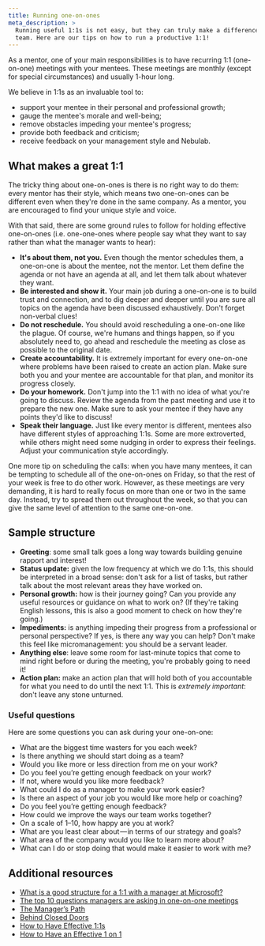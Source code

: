 ```yaml
---
title: Running one-on-ones
meta_description: >
  Running useful 1:1s is not easy, but they can truly make a difference in the happiness of your
  team. Here are our tips on how to run a productive 1:1!
---
```


As a mentor, one of your main responsibilities is to have recurring 1:1 (one-on-one) meetings with
your mentees. These meetings are monthly (except for special circumstances) and usually 1-hour long.

We believe in 1:1s as an invaluable tool to:

- support your mentee in their personal and professional growth;
- gauge the mentee's morale and well-being;
- remove obstacles impeding your mentee's progress;
- provide both feedback and criticism;
- receive feedback on your management style and Nebulab.

## What makes a great 1:1

The tricky thing about one-on-ones is there is no right way to do them: every mentor has their 
style, which means two one-on-ones can be different even when they're done in the same company. As a
mentor, you are encouraged to find your unique style and voice.

With that said, there are some ground rules to follow for holding effective one-on-ones (i.e.
one-one-ones where people say what they want to say rather than what the manager wants to hear):

- **It's about them, not you.** Even though the mentor schedules them, a one-on-one is about the
  mentee, not the mentor. Let them define the agenda or not have an agenda at all, and let them
  talk about whatever they want.
- **Be interested and show it.** Your main job during a one-on-one is to build trust and connection,
  and to dig deeper and deeper until you are sure all topics on the agenda have been discussed
  exhaustively. Don't forget non-verbal clues!
- **Do not reschedule.** You should avoid rescheduling a one-on-one like the plague. Of course,
  we're humans and things happen, so if you absolutely need to, go ahead and reschedule the meeting
  as close as possible to the original date. 
- **Create accountability.** It is extremely important for every one-on-one where problems have been
  raised to create an action plan. Make sure both you and your mentee are accountable for that plan,
  and monitor its progress closely.
- **Do your homework.** Don't jump into the 1:1 with no idea of what you're going to discuss. Review
  the agenda from the past meeting and use it to prepare the new one. Make sure to ask your mentee
  if they have any points they'd like to discuss!
- **Speak their language.** Just like every mentor is different, mentees also have different styles
  of approaching 1:1s. Some are more extroverted, while others might need some nudging in order to
  express their feelings. Adjust your communication style accordingly.

One more tip on scheduling the calls: when you have many mentees, it can be tempting to schedule all
of the one-on-ones on Friday, so that the rest of your week is free to do other work. However, as
these meetings are very demanding, it is hard to really focus on more than one or two in the same
day. Instead, try to spread them out throughout the week, so that you can give the same level of
attention to the same one-on-one.

## Sample structure

- **Greeting**: some small talk goes a long way towards building genuine rapport and interest!
- **Status update:** given the low frequency at which we do 1:1s, this should be interpreted in a
  broad sense: don't ask for a list of tasks, but rather talk about the most relevant areas they
  have worked on.
- **Personal growth:** how is their journey going? Can you provide any useful resources or guidance
  on what to work on? (If they're taking English lessons, this is also a good moment to check on how
  they're going.)
- **Impediments:** is anything impeding their progress from a professional or personal perspective?
  If yes, is there any way you can help? Don't make this feel like micromanagement: you should be a
  servant leader.
- **Anything else**: leave some room for last-minute topics that come to mind right before or during
  the meeting, you're probably going to need it!
- **Action plan:** make an action plan that will hold both of you accountable for what you need to
  do until the next 1:1. This is _extremely important_: don't leave any stone unturned.

### Useful questions

Here are some questions you can ask during your one-on-one:

- What are the biggest time wasters for you each week?
- Is there anything we should start doing as a team?
- Would you like more or less direction from me on your work?
- Do you feel you’re getting enough feedback on your work?
- If not, where would you like more feedback?
- What could I do as a manager to make your work easier?
- Is there an aspect of your job you would like more help or coaching?
- Do you feel you’re getting enough feedback?
- How could we improve the ways our team works together?
- On a scale of 1–10, how happy are you at work?
- What are you least clear about — in terms of our strategy and goals?
- What area of the company would you like to learn more about?
- What can I do or stop doing that would make it easier to work with me?

## Additional resources

- [What is a good structure for a 1:1 with a manager at Microsoft?](https://www.quora.com/What-is-a-good-structure-for-a-1-1-with-a-manager-at-Microsoft)
- [The top 10 questions managers are asking in one-on-one meetings](https://soapboxhq.com/blog/meetings/best-one-on-one-questions)
- [The Manager’s Path](https://www.oreilly.com/library/view/the-managers-path/9781491973882/)
- [Behind Closed Doors](https://pragprog.com/book/rdbcd/behind-closed-doors)
- [How to Have Effective 1:1s](https://www.radicalcandor.com/blog/effective-one-on-ones/)
- [How to Have an Effective 1 on 1](http://www.greatleadershipbydan.com/2009/03/how-to-have-effective-1-on-1.html)
